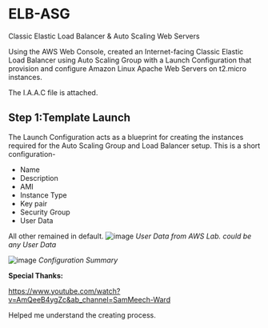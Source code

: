 # ELB-ASG
Classic Elastic Load Balancer &amp; Auto Scaling Web Servers

Using the AWS Web Console, created an Internet-facing Classic Elastic Load Balancer using Auto Scaling Group with a Launch Configuration that provision and configure Amazon Linux Apache Web Servers on t2.micro instances. 

The I.A.A.C file is attached.

## Step 1:Template Launch ## 
The Launch Configuration acts as a blueprint for creating the instances required for the Auto Scaling Group and Load Balancer setup.
This is a short configuration-
- Name
- Description
- AMI
- Instance Type
- Key pair
- Security Group
- User Data
  
All other remained in default.
![image](https://github.com/liormat401/ELB-ASG/assets/126070709/71a9a06a-06d0-4ec3-9937-c96a0b87dbd9)
*User Data from AWS Lab. could be any User Data*

![image](https://github.com/liormat401/ELB-ASG/assets/126070709/4c49dcff-dc6f-4bc6-80f8-0f0f9fe3ed49)
*Configuration Summary*










**Special Thanks:**

https://www.youtube.com/watch?v=AmQeeB4ygZc&ab_channel=SamMeech-Ward

Helped me understand the creating process.
